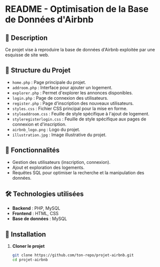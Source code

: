 # README - Optimisation de la Base de Données d'Airbnb  

## 📌 Description  
Ce projet vise à reproduire la base de données d'Airbnb exploitée par une esquisse de site web.

## 📂 Structure du Projet  
- `home.php` : Page principale du projet.  
- `addroom.php` : Interface pour ajouter un logement.  
- `explorer.php` : Permet d'explorer les annonces disponibles.  
- `login.php` : Page de connexion des utilisateurs.  
- `register.php` : Page d'inscription des nouveaux utilisateurs.  
- `styles.css` : Fichier CSS principal pour la mise en forme.  
- `styleaddroom.css` : Feuille de style spécifique à l'ajout de logement.  
- `styleregisterlogin.css` : Feuille de style spécifique aux pages de connexion et d'inscription.  
- `airbnb_logo.png` : Logo du projet.  
- `illustration.jpg` : Image illustrative du projet.  

## 🚀 Fonctionnalités  
- Gestion des utilisateurs (inscription, connexion).  
- Ajout et exploration des logements.  
- Requêtes SQL pour optimiser la recherche et la manipulation des données.  

## 🛠 Technologies utilisées  
- **Backend** : PHP, MySQL  
- **Frontend** : HTML, CSS  
- **Base de données** : MySQL  

## 📖 Installation  
1. **Cloner le projet**  
   ```bash
   git clone https://github.com/ton-repo/projet-airbnb.git
   cd projet-airbnb
